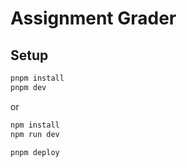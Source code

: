 # Assignment Grader

## Setup

```bash
pnpm install
pnpm dev
```

or

```bash
npm install
npm run dev
```

```bash
pnpm deploy
```
